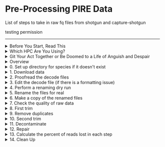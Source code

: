 # Pre-Processing PIRE Data

List of steps to take in raw fq files from shotgun and capture-shotgun

testing permission

---


<details><summary>Before You Start, Read This</summary>
<p>

## Before You Start, Read This

The purpose of this repo is to provide the steps for processing raw fq files for both [Shotgun Sequencing Libraries - SSL data](https://github.com/philippinespire/pire_ssl_data_processing) for probe development and the [Capture Shotgun Sequencing Libraries- CSSL data](https://github.com/philippinespire/pire_cssl_data_processing).

Scripts with `ssl` in the name are designed for shotgun data, including `lcwgs`. Scripts with `cssl` in the name are designed for capture-shotgun data. Scripts with no suffix in the name can be used for both types of data. Both the the `pire_ssl_data_processing` and `pire_cssl_data_processing` and `pire_lcwgs_data_processing` repos assume that the `pire_fq_gz_processing` repo is in the same directory as they are.  

---

</p>
</details>


<details><summary>Which HPC Are You Using?</summary>
<p>

## Use Turing

We encourage everybody to use `wahab.hpc.odu.edu` or `turing.hpc.odu.edu`, preferably wahab.  You can start by logging onto wahab

	```bash
	ssh YourUserName@wahab.hpc.odu.edu
	```

There are shared repos on wahab and turing in `/home/e1garcia/shotgun_PIRE` that you are encouraged to use.

	```bash
	cd /home/e1garcia/shotgun_PIRE
	```

If, however, you know that you deliberately don't want to use the shared repos on wahab and turing in `/home/e1garcia/shotgun_PIRE`, then here is how you would get started on another hpc and realize that you will have to modify all of the paths given in these `README.md` and tutorials.

**ONLY DO THE FOLLOWING STEPS 0 AND 1 IF YOU ARE NOT USING WAHAB OR TURING**

0. Create a directory for your PIRE repos to live in, and cd into it

	```bash
	mkdir <pathToPireDir>
	cd <pathToPireDir>
	```

1. Clone the repos into your PIRE working dir 

	```sh
	#cd to your working dir then
	git clone https://github.com/philippinespire/pire_fq_gz_processing.git

	# then choose which repo you are using
	git clone https://github.com/philippinespire/pire_ssl_data_processing.git
	git clone https://github.com/philippinespire/pire_cssl_data_processing.git
	git clone https://github.com/philippinespire/pire_lcwgs_data_processing.git
	```

---

</p>
</details>

<details><summary>Git Your Act Together or Be Doomed to a Life of Anguish and Despair</summary>
<p>

## Git etiquette 

You must constantly be pulling and pushing changes to github with `git` or else you're going to mess up the repo.

1. Goto your PIRE working dir (`/home/e1garcia/shotgun_PIRE` on wahab) and use the `pire_fq_gz_processing` repo along with either `pire_ssl_data_processing` or `pire_cssl_data_processing` or `pire_lcwgs_data_processing`, and immediately start by pulling changes from github in the repos you are using **EACH TIME YOU LOG IN**

	```bash
	# on wahab replace <yourPireDirPath> with /home/e1garcia/shotgun_PIRE
	cd <yourPireDirPath>/pire_fq_gz_processing
	git pull

	# replace <ssl or cssl or lcwgs> with either ssl or cssl or lcwgs, no spaces
	cd <yourPireDirPath>/pire_<ssl or cssl or lcwgs>_data_processing
	git pull
	```

2. When your session is done, i.e. you are about to log off, push your changes to github **EACH TIME YOU LOG OUT**

	```bash
	cd <yourPireDirPath>/pire_<ssl or cssl or lcwgs>_data_processing
	git pull

	# if there are no errors, then proceed, otherwise get help
	git add --all

	# if there are no errors, then proceed, otherwise get help
	git commit -m "insert message here"

	# if there are no errors, then proceed, otherwise get help
	git push
	```

3. As you work through this tutorial it is assumed that you will be running scripts from either `pire_ssl_data_processing` or `pire_cssl_data_processing` or `pire_lcwgs_data_processing` and you will need to add the path to the `pire_fq_gz_processing` directory before the script's name in the code blocks below.

	```sh
	#add this path when running scripts on wahab
	#<yourPireDirPath>/pire_fq_gz_processing/<script's name> <script arguments>

	#Example:
	sbatch /home/e1garcia/shotgun_PIRE/pire_fq_gz_processing/Multi_FASTQC.sh <script arguments>
	```

---

</p>
</details>


<details><summary>Overview</summary>
<p>

## Overview

***Download data, rename files, trim, deduplicate, decontaminate, and repair the raw `fq.gz` files***
*(plan for a few hours for each step except for decontamination, which can take 1-2 days)*

Scripts to run
  * [gridDownloader.sh](https://github.com/philippinespire/pire_fq_gz_processing/blob/main/gridDownloader.sh)
  * [renameFQGZ.bash](https://github.com/philippinespire/pire_fq_gz_processing/blob/main/renameFQGZ.bash)
  * [Multi_FASTQC.sh](https://github.com/philippinespire/pire_fq_gz_processing/blob/main/Multi_FASTQC.sh)
  * [runFASTP_1st_trim.sbatch](https://github.com/philippinespire/pire_fq_gz_processing/blob/main/runFASTP_1st_trim.sbatch)
  * [runCLUMPIFY_r1r2_array.bash](https://github.com/philippinespire/pire_fq_gz_processing/blob/main/runCLUMPIFY_r1r2_array.bash)
  * [runFASTP_2_ssl.sbatch](https://github.com/philippinespire/pire_fq_gz_processing/blob/main/runFASTP_2_ssl.sbatch) | [runFASTP_2_cssl.sbatch](https://github.com/philippinespire/pire_fq_gz_processing/blob/main/runFASTP_2_cssl.sbatch)
  * [runFQSCRN_6.bash](https://github.com/philippinespire/pire_fq_gz_processing/blob/main/runFQSCRN_6.bash)
  * [runREPAIR.sbatch](https://github.com/philippinespire/pire_fq_gz_processing/blob/main/runREPAIR.sbatch)
  
    * open scripts for usage instructions
    * review the outputs from `fastp`, `fastq_screen`, and `repair` with `MultiQC` output

---

</p>
</details>


<details><summary>0. Set up directory for species if it doesn't exist</summary>
<p>

## 0. Set up directory

All types of data will share the following directories associated with data qc

```bash
# if it does not exist, make the directory for your species 
# you must replace the <> with the real val
mkdir <yourPireDirPath>/pire_<ssl or cssl or lcwgs>_data_processing/<genus_species>
cd <yourPireDirPath>/pire_<ssl or cssl or lcwgs>_data_processing/<genus_species>
mkdir fq_raw fq_fp1 fq_fp1_clmp fq_fp1_clmp_fp2 fq_fp1_clmp_fp2_fqscrn fq_fp1_clmp_fp2_fqscrn_repaired
```

---

</p>
</details>


<details><summary>1. Download data</summary>
<p>

## **1. Download your data from the TAMUCC grid**

**Locate the link to the files**. This is provided by Sharon at the species slack channel once the data is ready to be downloaded.  Make sure it works: click on it and your web browser should open listing your data files.
e.g. [https://gridftp.tamucc.edu/genomics/20221011_PIRE-Gmi-capture](https://gridftp.tamucc.edu/genomics/20221011_PIRE-Gmi-capture).


```bash
# Navigate to dir to download files into, e.g.
cd <yourPireDirPath>/pire_<ssl-or-cssl-or-lcwgs>_data_processing/<genus_species>/fq_raw

# sbatch gridDownloader.sh <outdir> <link-to-files>
# outdir becomes "." since you have already navigated there
sbatch <yourPireDirPath>/pire_fq_gz_processing/gridDownloader.sh . https://gridftp.tamucc.edu/genomics/20221011_PIRE-<your_species>-capture/
```

If your download fails, go back to the web browser and check that you can see a file named "tamucc_files.txt" along with the decode and fq files. 

`*1.fq.gz` files contain the forward reads and `*2.fq.gz` files contain the reverse reads for an individual.

---

</p>
</details>


<details><summary>2. Proofread the decode files</summary>
<p>

## **2. Proofread the decode file(s) (<1 minute run time)**

The decode file converts the file name that we had to use for NovoGene to the PIRE file name convention.

The decode file should be formatted as follows: tab separated, where the first column is the NovoGene prefix names (the prefixes of the downloaded fq.gz files), the second column is the PIRE name prefixes (the prefixes to apply to the files), the first row contains the column headers, and the rest of the columns contain the NovoGene and PIRE file prefixes.
```bash
Sequence_Name	Extraction_ID
SgA0103511C	Sgr-AMvi_035-Ex1-cssl
SgA0104307D	Sgr-AMvi_043-Ex1-cssl
SgA0104610D	Sgr-AMvi_046-Ex1-cssl
SgA0105406E	Sgr-AMvi_054-Ex1-cssl
```

Make sure you check that the following PIRE prefix naming format is followed, where there is only 1 `_` character:

`PopSampleID_LibraryID` where:

  * `PopSampleID` = `3LetterSpeciesCode-CorA3LetterSiteCode`
  * `LibraryID` = `IndiviudalID-Extraction-PlateAddress-LibType`  or just `IndividualID` if there is only 1 library for the individual 

__Do NOT use `_` in the LibraryID. *The only `_` should be separating `PopSampleID` and `LibraryID`.__

Examples of compatible names:

  * `Sne-CTaw_051-Ex1-3F` = *Sphaeramia nematoptera* (Sne), contemporary (C) from Tawi-Tawi (Taw), indv 051, extraction 1, loc 3F on plate
  * `Sne-CTaw_051` = *Sphaeramia nematoptera* (Sne), contemporary (C) from Tawi-Tawi (Taw), indv 051
  * `Sne-CTaw_051-Ex1-cssl-L4` = *Sphaeramia nematoptera* (Sne), contemporary (C) from Tawi-Tawi (Taw), indv 051, extraction 1, capture lib, loc L4 (lane 4)

Here are some other QC checks on the downloaded data and the decode files:

```bash
salloc
bash

# Navigate to dir with downloaded files, e.g.
cd <yourPireDirPath>/pire_<ssl-or-cssl-or-lcwgs>_data_processing/<genus_species>/fq_raw

#check that you got back sequencing data for all individuals in decode file
#XX files (2 additional files for README.md & decode.tsv = XX/2 = XX individuals (R&F)
ls | wc -l 

#XX lines (1 additional line for header = XX individuals), checks out
wc -l <NAMEOFDECODEFILE>.tsv 

```

---

</p>
</details>


<details><summary>3. Edit the decode file (if there is a formatting issue)</summary>
<p>

## **3. Edit the decode file**

If there is an issue with the formatting of the decode file, rename the original file, and create a new file to edit.

```bash
mv SequenceNameDecode.tsv SequenceNameDecode_original_depricated.tsv
cp SequenceNameDecode_original_depricated.tsv SequenceNameDecode.tsv
```

Then edit the `SequenceNameDecode.tsv` file to conform to the file formatting rules outlined in step 2, above.

---

</p>
</details>


<details><summary>4. Perform a renaming dry run</summary>
<p>

## **4. Perform a renaming dry run**

Then, use the decode file with [`renameFQGZ.bash`](https://github.com/philippinespire/pire_fq_gz_processing/blob/main/renameFQGZ.bash) to rename your raw `fq.gz` files. If you make a mistake here, it could be catastrophic for downstream analyses. This is why we ***STRONGLY recommend*** you use this pre-written bash script to automate the renaming process. [`renameFQGZ.bash`](https://github.com/philippinespire/pire_fq_gz_processing/blob/main/renameFQGZ.bash) allows you to view what the files will be named before renaming them and also stores the original and new file names in files that could be used to restore the original file names.

Run `renameFQGZ.bash` to view the original and new file names and create `tsv` files to store the original and new file naming conventions.

```bash
# Navigate to dir with downloaded files, e.g.
cd <yourPireDirPath>/pire_<ssl-or-cssl-or-lcwgs>_data_processing/<genus_species>/fq_raw

bash <yourPireDirPath>/pire_fq_gz_processing/renameFQGZ.bash <NAMEOFDECODEFILE>.tsv 
```

**NOTE:** Depending on how you have your `.wahab_tcshrc` (or `.turing_tcshrc` if on Turing) set-up, you may get the following error when you try to execute this script: *Cwd.c: loadable library and perl binaries are mismatched (got handshake key 0xcd00080, needed 0xde00080)*. To fix this:

  1. Open up `.wahab_tcshrc` (it will be in your home (`~`) directory) and add `unsetenv PERL5LIB` at the end of the chunk of code under the `if (! $?MODULES_LOADED) then` line. One of the modules we are loading for the scripts loads a "bad" perl library that is causing the error message downstream.
  2. Save your changes.
  3. Close out of your Terminal connection and restart it. You should be able to run `renameFQGZ.bash` now without any issues.

---

</p>
</details>


<details><summary>5. Rename the files for real</summary>
<p>

## **5. Rename the files for real (<1 minute run time) **

After you are satisfied that the orginal and new file names are correct, then you can change the names. To check and make sure that the names match up, you are mostly looking at the individual and population numbers in the new and old names, and that the `-` and `_` in the new names are correct (e.g. no underscores where there should be a dash, etc.). If you have to make changes, you can open up the `NAMEOFDECODEFILE.tsv` to do so, **but be very careful!!**

Example of how the file names line up:

  * `Sne-CTaw_051` = `SnC01051` at the beginning of the original file name
    * Sn = Sne, C = C, 01 = population/location 1 if there are more than 1 populations/locations in the dataset (here Taw location), 051 = 051
    
When you are ready to change names, execute the line of code below. This script will ask you twice whether you want to proceed with renaming.

```bash
cd <yourPireDirPath>/pire_<ssl-or-cssl-or-lcwgs>_data_processing/<genus_species>/fq_raw

bash <yourPireDirPath>/pire_fq_gz_processing/renameFQGZ.bash <NAMEOFDECODEFILE>.tsv rename

#you will need to say y 2X
```


---

</p>
</details>


<details><summary>6. Make a copy of the renamed files</summary>
<p>

## **6. Make a copy of the renamed files (several hours run time)**

If you haven't done so, create a copy of your raw files unmodified in the longterm Carpenter RC dir
`/RC/group/rc_carpenterlab_ngs/shotgun_PIRE/pire_<ssl-or-cssl-or-lcwgs>_data_processing/<species_name>/fq_raw`.  
*(can take several hours)*

```bash
mkdir /RC/group/rc_carpenterlab_ngs/shotgun_PIRE/pire_<ssl|cssl|lcwgs>_data_processing/<species_name>/fq_raw

cd <yourPireDirPath>/pire_<ssl-or-cssl-or-lcwgs>_data_processing/<genus_species>/fq_raw

cp ./* /RC/group/rc_carpenterlab_ngs/shotgun_PIRE/pire_<ssl|cssl|lcwgs>_data_processing/<species_name>/fq_raw
```

---

</p>
</details>


<details><summary>7. Check the quality of raw data</summary>
<p>

## **7. Check the quality of your data. Run `fastqc` (1-2 hours run time)**

FastQC and then MultiQC can be run using the [Multi_FASTQC.sh](Multi_FASTQC.sh) script in this repo.

Execute `Multi_FASTQC.sh` while providing, in quotations and in this order, (1) the FULL path to these files and (2) a suffix that will identify the files to be processed.

`Multi_FASTQC.sh` should be run from the directory that holds the raw, renamed `fq.gz` files. This will be `fq_raw`. If not, rename it to fq_raw

```bash
cd <yourPireDirPath>/pire_<ssl-or-cssl-or-lcwgs>_data_processing/<genus_species>/fq_raw

#sbatch Multi_FASTQC.sh "<indir>" "<file extension>"
#do not use trailing / in paths. Example:
sbatch /home/e1garcia/shotgun_PIRE/pire_fq_gz_processing/Multi_FASTQC.sh "/home/e1garcia/shotgun_PIRE/pire_<ssl-or-cssl-or-lcwgs>_data_processing/<genus_species>/fq_raw" "fq.gz"   
```

If you get a message about not finding `crun` then load the following containers in your current session and run `Multi_FASTQC.sh` again.

```bash
enable_lmod
module load parallel
module load container_env multiqc
module load container_env fastqc

#Example:
sbatch Multi_FASTQC.sh "/home/e1garcia/shotgun_PIRE/pire_ssl_data_processing/spratelloides_gracilis/fq_raw" "fq.gz"
```

Review the `MultiQC` output (`fq_raw/fastqc_report.html`). You can push your changes to github, then copy and paste the url to the raw html on github into this site: https://htmlpreview.github.io/ .  Note that because our repo is private, there is a token attached to the link that goes stale pretty quickly. 

Make notes in your <yourPireDirPath>/pire_<ssl-or-cssl-or-lcwgs>_data_processing/<genus_species>/README.md file as follows:

	Potential issues:  
	  * % duplication - 
		* Alb: XX%, Contemp: XX%
	  * GC content - 
		* Alb: XX%, Contemp: XX%
	  * number of reads - 
		* Alb: XX mil, Contemp: XX mil

---

</p>
</details>


<details><summary>8. First trim</summary>
<p>

## **8. First trim. 

Execute [`runFASTP_1st_trim.sbatch`](https://github.com/philippinespire/pire_fq_gz_processing/blob/main/runFASTP_1st_trim.sbatch) (0.5-3 hours run time)**

```sh
cd <yourPireDirPath>/pire_<ssl-or-cssl-or-lcwgs>_data_processing/<genus_species>

#sbatch runFASTP_1st_trim.sbatch <indir> <outdir>
#do not use trailing / in paths
# note, if your dir is set up correctly, this relative path will work
sbatch ../../pire_fq_gz_processing/runFASTP_1st_trim.sbatch fq_raw fq_fp1 
```

Review the `FastQC` output (`fq_fp1/1st_fastp_report.html`) and update your `README.md`:

Potential issues:  
  * % duplication - 
    * Alb: XX%, Contemp: XX%
  * GC content -
    * Alb: XX%, Contemp: XX%
  * passing filter - 
    * Alb: XX%, Contemp: XX%
  * % adapter - 
    * Alb: XX%, Contemp: XX%
  * number of reads - 
    * Alb: XX mil, Contemp: XX mil

---

</p>
</details>


<details><summary>9. Remove duplicates</summary>
<p>

## **9. Remove duplicates. 

Execute [`runCLUMPIFY_r1r2_array.bash`](https://github.com/philippinespire/pire_fq_gz_processing/blob/main/runCLUMPIFY_r1r2_array.bash) (0.5-3 hours run time)**

`runCLUMPIFY_r1r2_array.bash` is a bash script that executes several sbatch jobs to de-duplicate and clumpify your `fq.gz` files. It does two things:

1. Removes duplicate reads.
2. Re-orders each `fq.gz` file so that similar sequences (reads) appear closer together. This helps with file compression and speeds up downstream steps.

You will need to specify the number of nodes you wish to allocate your jobs to. The max # of nodes to use at once should not exceed the number of pairs of r1-r2 files to be processed. (Ex: If you have 3 pairs of r1-r2 files, you should only use 3 nodes at most.) If you have many sets of files (likely to occur if you are processing capture data), you might also limit the nodes to the current number of idle nodes to avoid waiting on the queue (run `sinfo` to find out # of nodes idle in the main partition).

```bash
cd <yourPireDirPath>/pire_<ssl-or-cssl-or-lcwgs>_data_processing/<genus_species>

#runCLUMPIFY_r1r2_array.bash <indir; fast1 files> <outdir> <tempdir> <max # of nodes to use at once>
#do not use trailing / in paths
bash ../../pire_fq_gz_processing/runCLUMPIFY_r1r2_array.bash fq_fp1 fq_fp1_clmp /scratch/<YOURUSERNAME> 20
```

After completion, run [`checkClumpify_EG.R`](https://github.com/philippinespire/pire_fq_gz_processing/blob/main/checkClumpify_EG.R) to see if any files failed.

```bash
cd <yourPireDirPath>/pire_<ssl-or-cssl-or-lcwgs>_data_processing/<genus_species>

salloc #because R is interactive and takes a decent amount of memory, we want to grab an interactive node to run this
enable_lmod
module load container_env mapdamage2

crun R < checkClumpify_EG.R --no-save
exit #to relinquish the interactive node

#if the previous line returns an error that tidyverse is missing then do the following
crun R

#you are now in the R environment (there should be a > rather than $), install tidyverse
install.packages("tidyverse") #when prompted, type "yes"

#when the install is complete, exit R with the following keystroke combo: ctrl-d (typing q() also works)
#type "n" when asked about saving the environment

#you are now in the shell environment and you should be able to run the checkClumpify script
crun R < checkClumpify_EG.R --no-save
```

If all files were successful, `checkClumpify_EG.R` will return "Clumpify Successfully worked on all samples". 

If some failed, the script will also let you know. Try raising "-c 20" to "-c 40" in the `runCLUMPIFY_r1r2_array.bash` and run Clumplify again.

Also look for this error *"OpenJDK 64-Bit Server VM warning:
INFO: os::commit_memory(0x00007fc08c000000, 204010946560, 0) failed; error='Not enough space' (errno=12)"*

If the array set up doesn't work, try running Clumpify on a Turing himem (high memory) node.

---

</p>
</details>


<details><summary>10. Second trim</summary>
<p>

## **10. Second trim. Execute `runFASTP_2.sbatch` (0.5-3 hours run time)**

If you are going to assemble a genome with this data, use [runFASTP_2_ssl.sbatch](https://github.com/philippinespire/pire_fq_gz_processing/blob/main/runFASTP_2_ssl.sbatch). Otherwise, use [runFASTP_2_cssl.sbatch](https://github.com/philippinespire/pire_fq_gz_processing/blob/main/runFASTP_2_cssl.sbatch).  Modify the script name in the code blocks below as necessary. 

```sh
cd <yourPireDirPath>/pire_<ssl-or-cssl-or-lcwgs>_data_processing/<genus_species>

#sbatch runFASTP_2.sbatch <indir; clumpified files> <outdir>
#do not use trailing / in paths
sbatch ../../pire_fq_gz_processing/runFASTP_2.sbatch fq_fp1_clmp fq_fp1_clmp_fp2

#for SSL: runFASTP_2_ssl.sbatch
#for CSSL: runFASTP_2_cssl.sbatch
```

Review the results with the `FastQC` output (`fq_fp1_clmp_fp2/2nd_fastp_report.html`) and update your `README.md`.

Potential issues:  
  * % duplication - 
    * Alb: XX%, Contemp: XX%
  * GC content - 
    *  Alb: XX%, Contemp: XX%
  * passing filter - 
    * Alb: XX%, Contemp: XX%
  * % adapter - 
    * Alb: XX%, Contemp: XX%
  * number of reads - 
    * Alb: XX mil, Contemp: XX mil


---

</p>
</details>


<details><summary>11. Decontaminate</summary>
<p>

## **11. Decontaminate files. 

Execute [`runFQSCRN_6.bash`](https://github.com/philippinespire/pire_fq_gz_processing/blob/main/runFQSCRN_6.bash) (several hours run time)**

`FastQ Screen` works to identify and remove contamination by mapping the reads in our `fq.gz` files to a set of bacterial, protist, virus, fungi, human, etc. genome assemblies that we previously downloaded. If any of the reads in any of the `fq.gz` files map (or "hit") to one or more of these assemblies they are removed from the `fq.gz` file. 

Like with Clumpify, `runFQSCRN_6.bash` is a bash script that executes several sbatch jobs. You will need to specify the number of nodes you wish to allocate your jobs to. Try running 1 node per `fq.gz` file if possible. (Ex: If you have 3 pairs of r1-r2 files, you should only use 6 nodes maximum (1 per file)). If you have many `fq.gz` files (likely to occur if you are processing capture data), you might also limit the nodes to the current number of idle nodes to avoid waiting on the queue (run `sinfo` to find out # of nodes idle in the main partition).
  * ***NOTE: You are executing the bash not the sbatch script.***
  * ***This can take up to several days depending on the size of your dataset. Plan accordingly!***

```sh
cd <yourPireDirPath>/pire_<ssl-or-cssl-or-lcwgs>_data_processing/<genus_species>

#runFQSCRN_6.bash <indir; fp2 files> <outdir> <number of nodes running simultaneously>
#do not use trailing / in paths
bash ../../pire_fq_gz_processing/runFQSCRN_6.bash fq_fp1_clmp_fp2 fq_fp1_clmp_fp2_fqscrn 20
```

Once done, confirm that all files were successfully completed.

```sh
cd <yourPireDirPath>/pire_<ssl-or-cssl-or-lcwgs>_data_processing/<genus_species>

#FastQ Screen generates 5 files (*tagged.fastq.gz, *tagged_filter.fastq.gz, *screen.txt, *screen.png, *screen.html) for each input fq.gz file
#check that all 5 files were created for each file: 
ls fq_fp1_clmp_fp2_fqscrn/*tagged.fastq.gz | wc -l
ls fq_fp1_clmp_fp2_fqscrn/*tagged_filter.fastq.gz | wc -l 
ls fq_fp1_clmp_fp2_fqscrn/*screen.txt | wc -l
ls fq_fp1_clmp_fp2_fqscrn/*screen.png | wc -l
ls fq_fp1_clmp_fp2_fqscrn/*screen.html | wc -l

#for each, you should have the same number as the number of input files (number of fq.gz files)

#you should also check for errors in the *out files:
#this will return any out files that had a problem

#do all out files at once
grep 'error' slurm-fqscrn.*out
grep 'No reads in' slurm-fqscrn.*out

#or check individuals files <replace JOBID with your actual job ID>
grep 'error' slurm-fqscrn.JOBID*out
grep 'No reads in' slurm-fqscrn.JOBID*out
```

If you see missing indiviudals or categories in the FastQC output, there was likely a RAM error. The "error" search term may not catch it.

Run the files that failed again.

```sh
cd <yourPireDirPath>/pire_<ssl-or-cssl-or-lcwgs>_data_processing/<genus_species>

#runFQSCRN_6.bash <indir; fp2 files> <outdir> <number of nodes to run simultaneously> <fq file pattern to process>
#do not use trailing / in paths. Example:
bash ../../pire_fq_gz_processing/runFQSCRN_6.bash fq_fp1_clmp_fp2 fq_fp1_clmp_fp2_fqscrn 1 LlA01010*r1.fq.gz
```

Once `FastQ Screen` has finished running and there are no issues, run [`runMULTIQC.sbatch`](https://github.com/philippinespire/pire_fq_gz_processing/blob/main/runMULTIQC.sbatch) to get the MultiQC output.

```sh
cd <yourPireDirPath>/pire_<ssl-or-cssl-or-lcwgs>_data_processing/<genus_species>

#sbatch runMULTIQC.sbatch <indir; fqscreen files> <report name>
#do not use trailing / in paths
sbatch ../../pire_fq_gz_processing/runMULTIQC.sbatch fq_fp1_clmp_fp2_fqscrn fastqc_screen_report
```

Review the results with the `MultiQC` output (`fq_fp1_clmp_fp2_fqscrn/fastqc_screen_report.html`) and update your `README.md`.

Potential issues:

  * one hit, one genome, no ID - 
    * Alb: XX%, Contemp: XX%
  * no one hit, one genome to any potential contaminators (bacteria, virus, human, etc) - 
    * Alb: XX%, Contemp: XX%

---

</p>
</details>


<details><summary>12. Repair</summary>
<p>

## **12. Execute [`runREPAIR.sbatch`](https://github.com/philippinespire/pire_fq_gz_processing/blob/main/runREPAIR.sbatch) (<1 hour run time)**

`runREPAIR.sbatch` does not "repair" reads but instead re-pairs them. Basically, it matches up forward (r1) and reverse (r2) reads so that the `*1.fq.gz` and `*2.fq.gz` files have reads in the same order.

```sh
cd <yourPireDirPath>/pire_<ssl-or-cssl-or-lcwgs>_data_processing/<genus_species>

#runREPAIR.sbatch <indir; fqscreen files> <outdir> <threads>
sbatch ../../pire_fq_gz_processing/runREPAIR.sbatch fq_fp1_clmp_fp2_fqscrn fq_fp1_clmp_fp2_fqscrn_repaired 40
```

Once the job has finished, run [`Multi_FASTQC.sh`](https://github.com/philippinespire/pire_fq_gz_processing/blob/main/Multi_FASTQC.sh) separately.

```sh
cd <yourPireDirPath>/pire_<ssl-or-cssl-or-lcwgs>_data_processing/<genus_species>
/fq_fp1_clmp_fp2_fqscrn_repaired

#sbatch Multi_FASTQC.sh "<indir>" "<file extension>"
#do not use trailing / in paths. Example:
sbatch ../../pire_fq_gz_processing/Multi_FASTQC.sh "<yourPireDirPath>/pire_<ssl-or-cssl-or-lcwgs>_data_processing/<genus_species>/fq_fp1_clmp_fp2_fqscrn_repaired" "fq.gz" 
```

Review the results with the `MultiQC` output (`fq_fp1_clmp_fp2_fqscrn_repaired/fastqc_report.html`) and update your `README.md`.

Potential issues:  
  * % duplication - 
    * Alb: XX%, Contemp: XX%
  * GC content - 
    * Alb: XX%, Contemp: XX%
  * number of reads - 
    * Alb: XX mil, Contemp: XX mil

---

</p>
</details>


<details><summary>13. Calculate the percent of reads lost in each step</summary>
<p>

## **13. Calculate the percent of reads lost in each step**

`read_calculator_ssl.sh` counts the number of reads before and after each step in the pre-process of ssl (or cssl) data and creates the dir `preprocess_read_change` with the following 2 tables:

  1. `readLoss_table.tsv` which reports the step-specific percentage of reads lost and the final cumulative percentage of reads lost.
  2. `readsRemaining_table.tsv` which reports the step-specific percentage of reads that remain and the final cumulative percentage of reads that remain.
 
```sh
cd <yourPireDirPath>/pire_<ssl-or-cssl-or-lcwgs>_data_processing/<genus_species>

#read_calculator_ssl.sh "<path to species home dir>" "<Path to dir with raw files>"
#do not use trailing / in paths.

# SSL Example:
sbatch ../../pire_fq_gz_processing/read_calculator.sh "." "fq_raw"

```

Once the job has finished, inspect the two tables and revisit steps if too much data was lost.

Reads lost:

  * fastp1 dropped XX% of the reads
  * XX% of reads were duplicates and were dropped by Clumpify
  * fastp2 dropped XX% of the reads after deduplication
  
Reads remaining:

Total reads remaining: XX%


---

</p>
</details>


<details><summary>14. Clean Up</summary>
<p>

## **14. Clean Up**

Move any `.out` files into the `logs` dir (if you have not already done this as you went along):

```sh
cd <yourPireDirPath>/pire_<ssl-or-cssl-or-lcwgs>_data_processing/<genus_species>

mv *out logs/
```

Be sure to update your `README.md` file so that others know what happened in your directory. Ideally, somebody should be able to replicate what you did exactly.

***Congratulations!!** You have finished the pre-processing steps for your data analysis. Now move on to either the [SSL](https://github.com/philippinespire/pire_ssl_data_processing) or [CSSL](https://github.com/philippinespire/pire_cssl_data_processing) pipelines.*

</p>
</details>


